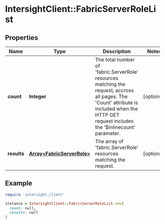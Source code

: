 # IntersightClient::FabricServerRoleList

## Properties

| Name | Type | Description | Notes |
| ---- | ---- | ----------- | ----- |
| **count** | **Integer** | The total number of &#39;fabric.ServerRole&#39; resources matching the request, accross all pages. The &#39;Count&#39; attribute is included when the HTTP GET request includes the &#39;$inlinecount&#39; parameter. | [optional] |
| **results** | [**Array&lt;FabricServerRole&gt;**](FabricServerRole.md) | The array of &#39;fabric.ServerRole&#39; resources matching the request. | [optional] |

## Example

```ruby
require 'intersight_client'

instance = IntersightClient::FabricServerRoleList.new(
  count: null,
  results: null
)
```


